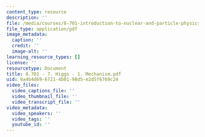 ```yaml
---
content_type: resource
description: ''
file: /media/courses/8-701-introduction-to-nuclear-and-particle-physics-fall-2020/8701-7-higgs-1-mechanism.pdf
file_type: application/pdf
image_metadata:
  caption: ''
  credit: ''
  image-alt: ''
learning_resource_types: []
license: ''
resourcetype: Document
title: 8.701 - 7. Higgs - 1. Mechanism.pdf
uid: 9a4b4d69-6721-4b01-98d5-e2d5f6769c24
video_files:
  video_captions_file: ''
  video_thumbnail_file: ''
  video_transcript_file: ''
video_metadata:
  video_speakers: ''
  video_tags: ''
  youtube_id: ''
---
```

